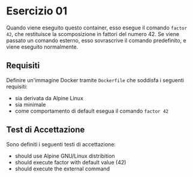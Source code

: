 # Esercizio 01
Quando viene eseguito questo container, esso esegue il comando ```factor 42```, che restituisce la scomposizione in fattori del numero 42.
Se viene passato un comando esterno, esso sovrascrive il comando predefinito, e viene eseguito normalmente.

## Requisiti
Definire un'immagine Docker tramite ```Dockerfile``` che soddisfa i seguenti requisiti:
- sia derivata da Alpine Linux
- sia minimale
- come comportamento di default esegua il comando ```factor 42```

## Test di Accettazione
Sono definiti i seguenti testi di accettazione:
- should use Alpine GNU/Linux distribition
- should execute factor with default value (42)
- should execute the external command
